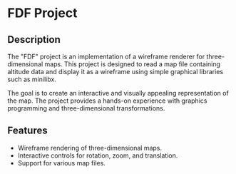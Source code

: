 # FDF Project

## Description
The "FDF" project is an implementation of a wireframe renderer for three-dimensional maps.
This project is designed to read a map file containing altitude data and display it as a wireframe using simple graphical libraries such as minilibx.

The goal is to create an interactive and visually appealing representation of the map.
The project provides a hands-on experience with graphics programming and three-dimensional transformations.

## Features
- Wireframe rendering of three-dimensional maps.
- Interactive controls for rotation, zoom, and translation.
- Support for various map files.
